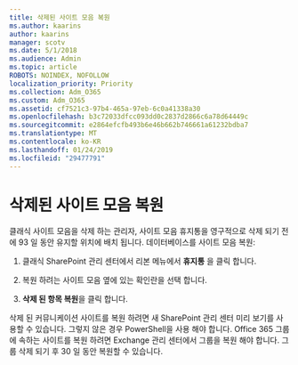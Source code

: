 ```yaml
---
title: 삭제된 사이트 모음 복원
ms.author: kaarins
author: kaarins
manager: scotv
ms.date: 5/1/2018
ms.audience: Admin
ms.topic: article
ROBOTS: NOINDEX, NOFOLLOW
localization_priority: Priority
ms.collection: Adm_O365
ms.custom: Adm_O365
ms.assetid: cf7521c3-97b4-465a-97eb-6c0a41338a30
ms.openlocfilehash: b3c72033dfcc093dd0c2837d2866c6a78d64449c
ms.sourcegitcommit: e2864efcfb493b6e46b662b746661a61232bdba7
ms.translationtype: MT
ms.contentlocale: ko-KR
ms.lasthandoff: 01/24/2019
ms.locfileid: "29477791"
---
```

# <a name="restore-a-deleted-site-collection"></a>삭제된 사이트 모음 복원

클래식 사이트 모음을 삭제 하는 관리자, 사이트 모음 휴지통을 영구적으로 삭제 되기 전에 93 일 동안 유지할 위치에 배치 됩니다. 데이터베이스를 사이트 모음 복원:
  
1. 클래식 SharePoint 관리 센터에서 리본 메뉴에서 **휴지통** 을 클릭 합니다. 
    
2. 복원 하려는 사이트 모음 옆에 있는 확인란을 선택 합니다.
    
3. **삭제 된 항목 복원**을 클릭 합니다.
    
삭제 된 커뮤니케이션 사이트를 복원 하려면 새 SharePoint 관리 센터 미리 보기를 사용할 수 있습니다. 그렇지 않은 경우 PowerShell을 사용 해야 합니다. Office 365 그룹에 속하는 사이트를 복원 하려면 Exchange 관리 센터에서 그룹을 복원 해야 합니다. 그룹 삭제 되기 후 30 일 동안 복원할 수 있습니다.
  

